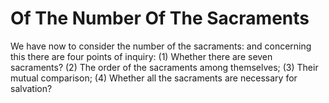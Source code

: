 # Of The Number Of The Sacraments

We have now to consider the number of the sacraments: and concerning this there are four points of inquiry:
(1) Whether there are seven sacraments?
(2) The order of the sacraments among themselves;
(3) Their mutual comparison;
(4) Whether all the sacraments are necessary for salvation?